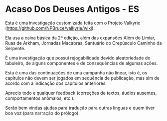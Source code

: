# Acaso Dos Deuses Antigos - ES

Esta é uma investigação customizada feita com o Projeto Valkyrie (https://github.com/NPBruce/valkyrie/wiki).

Ela usa a caixa básica da 2ª edição, além das expansões Além do Limiar, Ruas de Arkham, Jornadas Macabras, Santuário do Crepúsculo Caminho da Serpente.

É uma investigação que possui rejogabilidade devido aleatoriedade do tabuleiro, de alguns componentes e de consequências de algumas ações.

Esta é uma das continuações de uma campanha não linear, isto é, os capítulos não devem ser jogados em sequência de publicação, mas sim de acordo com a indicação dos capítulos anteriores.

Aprecio todo e qualquer feedback (correções de textos, áudios ausentes, comportamentos anômalos, etc.).

Serão bem vindas ajudas para tradução para outras línguas e quem tiver boa voz (para narração do prólogo).
